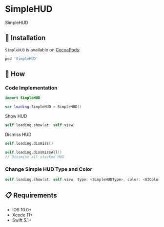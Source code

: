 # SimpleHUD
SimpleHUD

## 📲 Installation

`SimpleHUD` is available on [CocoaPods](https://cocoapods.org/pods/SimpleHUD):

```ruby
pod 'SimpleHUD'
```

## 📝 How
### Code Implementation
```swift
import SimpleHUD
```

```swift
var loading:SimpleHUD = SimpleHUD()
```

Show HUD
```swift
self.loading.show(at: self.view)
```

Dismiss HUD
```swift
self.loading.dismiss()

self.loading.dissmissAll()
// Dissmiss all stacked HUD
```

### Change Simple HUD Type and Color 
```swift
self.loading.show(at: self.view, type: <SimpleHUDType>, color: <UIColor>)
```


## 📋 Requirements

* iOS 10.0+
* Xcode 11+
* Swift 5.1+
